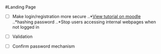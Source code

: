 #Landing Page

- [ ] Make login/registration more secure
..*[View tutorial on moodle](http://moodle2.csis.ul.ie)
..*hashing password
..*Stop users accessing internal webpages when not logged in
- [ ] Validation
- [ ] Confirm password mechanism

